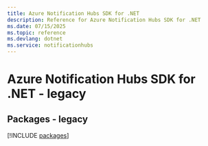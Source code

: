```yaml
---
title: Azure Notification Hubs SDK for .NET
description: Reference for Azure Notification Hubs SDK for .NET
ms.date: 07/15/2025
ms.topic: reference
ms.devlang: dotnet
ms.service: notificationhubs
---
```

# Azure Notification Hubs SDK for .NET - legacy
## Packages - legacy
[!INCLUDE [packages](notification-hubs-index.md)]